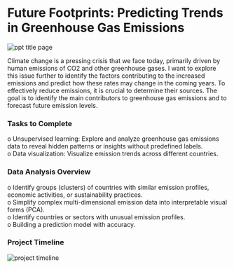 # Future Footprints: Predicting Trends in Greenhouse Gas Emissions
![ppt title page](https://github.com/user-attachments/assets/1fb4b6b5-5e25-44a2-9dd6-282ea94a4a6a)

Climate change is a pressing crisis that we face today, primarily driven by human emissions of CO2 and other greenhouse gases. I want to explore this issue further to identify the factors contributing to the increased emissions and predict how these rates may change in the coming years. To effectively reduce emissions, it is crucial to determine their sources. The goal is to identify the main contributors to greenhouse gas emissions and to forecast future emission levels.

### Tasks to Complete
o	Unsupervised learning: Explore and analyze greenhouse gas emissions data to reveal hidden patterns or insights without predefined labels. </br>
o	Data visualization: Visualize emission trends across different countries.

### Data Analysis Overview
o	Identify groups (clusters) of countries with similar emission profiles, economic activities, or sustainability practices. </br>
o	Simplify complex multi-dimensional emission data into interpretable visual forms (PCA). </br>
o	Identify countries or sectors with unusual emission profiles. </br>
o	Building a prediction model with accuracy.

### Project Timeline
![project timeline](https://github.com/user-attachments/assets/99f33e2f-33cc-4a88-9a92-c702e4b174ea)






